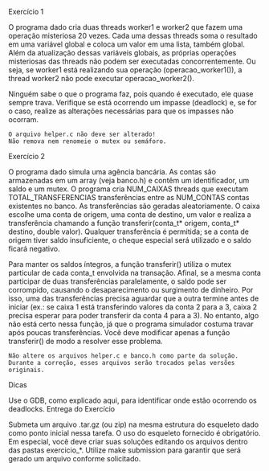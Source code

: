 Exercício 1

O programa dado cria duas threads worker1 e worker2 que fazem uma operação misteriosa 20 vezes. Cada uma dessas threads soma o resultado em uma variável global e coloca um valor em uma lista, também global. Além da atualização dessas variáveis globais, as próprias operações misteriosas das threads não podem ser executadas concorrentemente. Ou seja, se worker1 está realizando sua operação (operacao_worker1()), a thread worker2 não pode executar operacao_worker2().

Ninguém sabe o que o programa faz, pois quando é executado, ele quase sempre trava. Verifique se está ocorrendo um impasse (deadlock) e, se for o caso, realize as alterações necessárias para que os impasses não ocorram.

    O arquivo helper.c não deve ser alterado!
    Não remova nem renomeie o mutex ou semáforo.

Exercício 2

O programa dado simula uma agência bancária. As contas são armazenadas em um array (veja banco.h) e contêm um identificador, um saldo e um mutex. O programa cria NUM_CAIXAS threads que executam TOTAL_TRANSFERENCIAS transferências entre as NUM_CONTAS contas existentes no banco. As transferências são geradas aleatoriamente. O caixa escolhe uma conta de origem, uma conta de destino, um valor e realiza a transferência chamando a função transferir(conta_t* origem, conta_t* destino, double valor). Qualquer transferência é permitida; se a conta de origem tiver saldo insuficiente, o cheque especial será utilizado e o saldo ficará negativo.

Para manter os saldos íntegros, a função transferir() utiliza o mutex particular de cada conta_t envolvida na transação. Afinal, se a mesma conta participar de duas transferências paralelamente, o saldo pode ser corrompido, causando o desaparecimento ou surgimento de dinheiro. Por isso, uma das transferências precisa aguardar que a outra termine antes de iniciar (ex.: se caixa 1 está transferindo valores da conta 2 para a 3, caixa 2 precisa esperar para poder transferir da conta 4 para a 3). No entanto, algo não está certo nessa função, já que o programa simulador costuma travar após poucas transferências. Você deve modificar apenas a função transferir() de modo a resolver esse problema.

    Não altere os arquivos helper.c e banco.h como parte da solução. Durante a correção, esses arquivos serão trocados pelas versões originais. 

Dicas

Use o GDB, como explicado aqui, para identificar onde estão ocorrendo os deadlocks.
Entrega do Exercício

Submeta um arquivo .tar.gz (ou zip) na mesma estrutura do esqueleto dado como ponto inicial nessa tarefa. O uso do esqueleto fornecido é obrigatório. Em especial, você deve criar suas soluções editando os arquivos dentro das pastas exercicio_*. Utilize make submission para garantir que será gerado um arquivo conforme solicitado.
